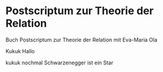 # Postscriptum zur Theorie der Relation
Buch Postscriptum zur Theorie der Relation mit Eva-Maria
Ola

Kukuk
Hallo

kukuk nochmal
Schwarzenegger ist ein Star
